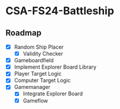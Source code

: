 # CSA-FS24-Battleship

## Roadmap

- [x] Random Ship Placer
  - [x] Validity Checker
- [x] Gameboardfield
- [x] Implement Explorer Board Library
- [x] Player Target Logic
- [x] Computer Target Logic
- [x] Gamemanager
  - [x] Integrate Explorer Board
  - [x] Gameflow
